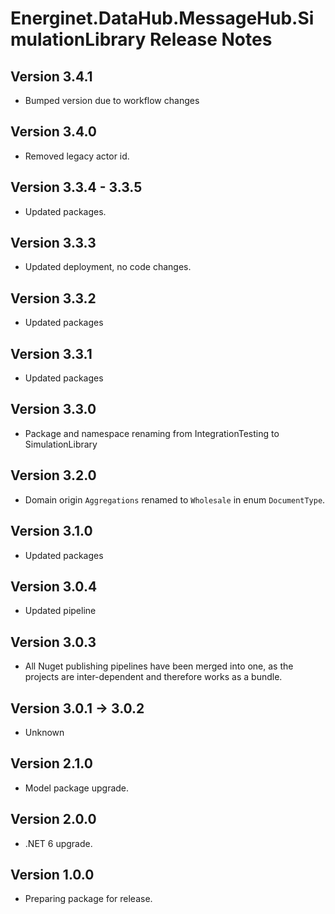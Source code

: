 # Energinet.DataHub.MessageHub.SimulationLibrary Release Notes

## Version 3.4.1

- Bumped version due to workflow changes

## Version 3.4.0

- Removed legacy actor id.

## Version 3.3.4 - 3.3.5

- Updated packages.

## Version 3.3.3

- Updated deployment, no code changes.

## Version 3.3.2

- Updated packages

## Version 3.3.1

- Updated packages

## Version 3.3.0

- Package and namespace renaming from IntegrationTesting to SimulationLibrary

## Version 3.2.0

- Domain origin `Aggregations` renamed to `Wholesale` in enum `DocumentType`.

## Version 3.1.0

- Updated packages

## Version 3.0.4

- Updated pipeline

## Version 3.0.3

- All Nuget publishing pipelines have been merged into one, as the projects are inter-dependent and therefore works as a bundle.

## Version 3.0.1 -> 3.0.2

- Unknown

## Version 2.1.0

- Model package upgrade.

## Version 2.0.0

- .NET 6 upgrade.

## Version 1.0.0

- Preparing package for release.

